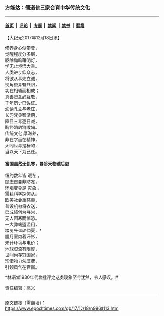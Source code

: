 ### 方能达：儒道佛三家合育中华传统文化

---

#### [首页](../../../..?n9968113) &nbsp;|&nbsp; [评论](../../../../../epoch-comment?n9968113) &nbsp;|&nbsp; [专题](../../../../../epoch-special?n9968113) &nbsp;|&nbsp; [禁闻](../../../../../epoch-news?n9968113) &nbsp;|&nbsp; [禁书](../../../../../books?n9968113) &nbsp;|&nbsp; [翻墙](https://github.com/gfw-breaker/nogfw/blob/master/README.md?n9968113)


<div class="post_content" id="artbody" itemprop="articleBody">
 <!-- article content begin -->
 <p>
  【大纪元2017年12月18日讯】
 </p>
 <p>
  修养身心似攀登，
  <br/>
  觉醒程度分多层，
  <br/>
  驱除黯暗藉明灯，
  <br/>
  学无止境悟大乘。
  <br/>
  人类进步仰众志，
  <br/>
  将欲从事先立诚，
  <br/>
  视角虽异有共识，
  <br/>
  功在相辅而相成；
  <br/>
  真善贤圣必互敬，
  <br/>
  千年历史已佐证。
  <br/>
  幼读孔孟与老庄，
  <br/>
  长习梵典智渐萌，
  <br/>
  障目三毒逐日减，
  <br/>
  胸怀清朗消暧暡。
  <br/>
  <ok href="https://www.epochtimes.com/gb/tag/%E4%BC%A0%E7%BB%9F%E6%96%87%E5%8C%96.html">
   传统文化
  </ok>
  厚滋养，
  <br/>
  非在字面在精神，
  <br/>
  大同世界是标的，
  <br/>
  当以天下为己任。
 </p>
 <h4>
  富国虽然无饥寒，暴殄天物遗后患
 </h4>
 <p>
  纽约数年皆
  <ok href="https://www.epochtimes.com/gb/tag/%E6%9A%96%E5%86%AC.html">
   暖冬
  </ok>
  ，
  <br/>
  顾虑首要非防冻，
  <br/>
  环境变异是
  <ok href="https://www.epochtimes.com/gb/tag/%E7%81%BE%E8%B1%A1.html">
   灾象
  </ok>
  ，
  <br/>
  需藉科学探何从。
  <br/>
  欧美社会重慈善，
  <br/>
  普设机构将衣送，
  <br/>
  已成惯例为寻常，
  <br/>
  无人因寒而惊恐。
  <br/>
  一大弊端迺滥用，
  <br/>
  楼房升温如仲夏，*
  <br/>
  腊月室内着汗衫，
  <br/>
  未计环境与电价；
  <br/>
  地球资源有限度，
  <br/>
  世间尚存穷国家，
  <br/>
  珍惜物力勿糜费，
  <br/>
  引领风气在官衙。
 </p>
 <p>
  *林语堂1930年代曾批评之这类现象至今犹然，令人感叹。#
 </p>
 <p>
  责任编辑：高义
 </p>
 <!-- article content end -->
 <div id="below_article_ad">
 </div>
</div>


---

原文链接（需翻墙）：https://www.epochtimes.com/gb/17/12/18/n9968113.htm